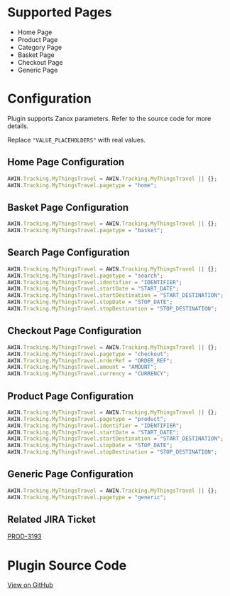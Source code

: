 
# Supported Pages

- Home Page
- Product Page
- Category Page
- Basket Page
- Checkout Page
- Generic Page

# Configuration

Plugin supports Zanox parameters. Refer to the source code for more
details.

Replace `"VALUE_PLACEHOLDERS"` with real values.

## Home Page Configuration


``` javascript
AWIN.Tracking.MyThingsTravel = AWIN.Tracking.MyThingsTravel || {};
AWIN.Tracking.MyThingsTravel.pagetype = "home";
```




## Basket Page Configuration


``` javascript
AWIN.Tracking.MyThingsTravel = AWIN.Tracking.MyThingsTravel || {};
AWIN.Tracking.MyThingsTravel.pagetype = "basket";
```




## Search Page Configuration


``` javascript
AWIN.Tracking.MyThingsTravel = AWIN.Tracking.MyThingsTravel || {};
AWIN.Tracking.MyThingsTravel.pagetype = "search";
AWIN.Tracking.MyThingsTravel.identifier = "IDENTIFIER";
AWIN.Tracking.MyThingsTravel.startDate = "START_DATE";
AWIN.Tracking.MyThingsTravel.startDestination = "START_DESTINATION";
AWIN.Tracking.MyThingsTravel.stopDate = "STOP_DATE";
AWIN.Tracking.MyThingsTravel.stopDestination = "STOP_DESTINATION";
```




## Checkout Page Configuration


``` javascript
AWIN.Tracking.MyThingsTravel = AWIN.Tracking.MyThingsTravel || {};
AWIN.Tracking.MyThingsTravel.pagetype = "checkout";
AWIN.Tracking.MyThingsTravel.orderRef = "ORDER_REF";
AWIN.Tracking.MyThingsTravel.amount = "AMOUNT";
AWIN.Tracking.MyThingsTravel.currency = "CURRENCY";
```




## Product Page Configuration


``` javascript
AWIN.Tracking.MyThingsTravel = AWIN.Tracking.MyThingsTravel || {};
AWIN.Tracking.MyThingsTravel.pagetype = "product";
AWIN.Tracking.MyThingsTravel.identifier = "IDENTIFIER";
AWIN.Tracking.MyThingsTravel.startDate = "START_DATE";
AWIN.Tracking.MyThingsTravel.startDestination = "START_DESTINATION";
AWIN.Tracking.MyThingsTravel.stopDate = "STOP_DATE";
AWIN.Tracking.MyThingsTravel.stopDestination = "STOP_DESTINATION";
```




## Generic Page Configuration


``` javascript
AWIN.Tracking.MyThingsTravel = AWIN.Tracking.MyThingsTravel || {};
AWIN.Tracking.MyThingsTravel.pagetype = "generic";
```




## Related JIRA Ticket

[PROD-3193](https://jira.awin.com/browse/PROD-3193)

# Plugin Source Code

[View on
GitHub](https://github.com/awin/awin-tracking/blob/master/web/thirdparty/myThingsTravel.js)